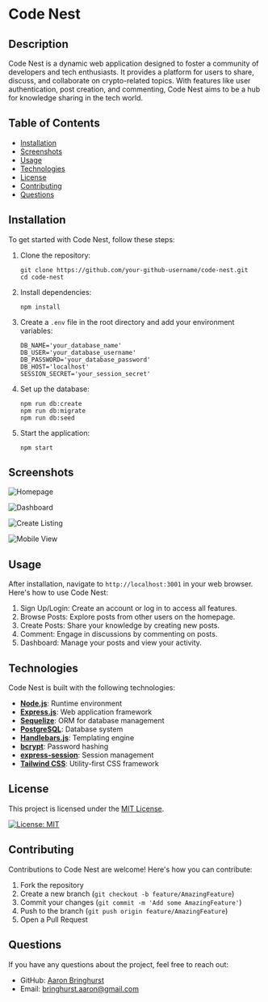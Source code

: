 # Code Nest

## Description
Code Nest is a dynamic web application designed to foster a community of developers and tech enthusiasts. It provides a platform for users to share, discuss, and collaborate on crypto-related topics. With features like user authentication, post creation, and commenting, Code Nest aims to be a hub for knowledge sharing in the tech world.

## Table of Contents
- [Installation](#installation)
- [Screenshots](#screenshots)
- [Usage](#usage)
- [Technologies](#technologies)
- [License](#license)
- [Contributing](#contributing)
- [Questions](#questions)

## Installation
To get started with Code Nest, follow these steps:

1. Clone the repository:
   ```
   git clone https://github.com/your-github-username/code-nest.git
   cd code-nest
   ```

2. Install dependencies:
   ```
   npm install
   ```

3. Create a `.env` file in the root directory and add your environment variables:
   ```
   DB_NAME='your_database_name'
   DB_USER='your_database_username'
   DB_PASSWORD='your_database_password'
   DB_HOST='localhost'
   SESSION_SECRET='your_session_secret'
   ```

4. Set up the database:
   ```
   npm run db:create
   npm run db:migrate
   npm run db:seed
   ```

5. Start the application:
   ```
   npm start
   ```

## Screenshots

![Homepage](/public/images/homepage.png "Code Nest Homepage")

![Dashboard](/public/images/dashboard.png "User Dashboard")

![Create Listing](/public/images/Create_Listing.png "Create a New Post")

![Mobile View](/public/images/mobileView.png "Mobile Responsive Design")

## Usage

After installation, navigate to `http://localhost:3001` in your web browser. Here's how to use Code Nest:

1. Sign Up/Login: Create an account or log in to access all features.
2. Browse Posts: Explore posts from other users on the homepage.
3. Create Posts: Share your knowledge by creating new posts.
4. Comment: Engage in discussions by commenting on posts.
5. Dashboard: Manage your posts and view your activity.

## Technologies

Code Nest is built with the following technologies:

- **[Node.js](https://nodejs.org/)**: Runtime environment
- **[Express.js](https://expressjs.com/)**: Web application framework
- **[Sequelize](https://sequelize.org/)**: ORM for database management
- **[PostgreSQL](https://www.postgresql.org/)**: Database system
- **[Handlebars.js](https://handlebarsjs.com/)**: Templating engine
- **[bcrypt](https://www.npmjs.com/package/bcrypt)**: Password hashing
- **[express-session](https://www.npmjs.com/package/express-session)**: Session management
- **[Tailwind CSS](https://tailwindcss.com/)**: Utility-first CSS framework

## License
This project is licensed under the [MIT License](https://opensource.org/licenses/MIT).

[![License: MIT](https://img.shields.io/badge/License-MIT-yellow.svg)](https://opensource.org/licenses/MIT)

## Contributing
Contributions to Code Nest are welcome! Here's how you can contribute:

1. Fork the repository
2. Create a new branch (`git checkout -b feature/AmazingFeature`)
3. Commit your changes (`git commit -m 'Add some AmazingFeature'`)
4. Push to the branch (`git push origin feature/AmazingFeature`)
5. Open a Pull Request

## Questions
If you have any questions about the project, feel free to reach out:

- GitHub: [Aaron Bringhurst](https://github.com/AaronBringhurst)
- Email: bringhurst.aaron@gmail.com

